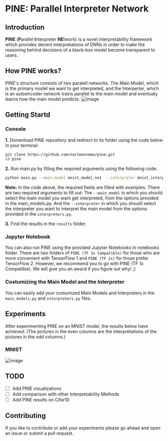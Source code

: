 # PINE: Parallel Interpreter Network

## Introduction
**PINE** (**P**arallel **I**nterpreter **NE**twork) is a novel interpretability framework which provides decent interpretations of DNNs in order to make the reasoning behind decisions of a black-box model become transparent to users.

## How PINE works?
PINE's structure consists of two paralell networks. The Main Model, which is the primary model we want to get interpreted, and the Interperter, which is an autoencoder network trains parallel to the main model and eventualy learns how the main model predicts. 
![image](https://user-images.githubusercontent.com/19486359/107159400-a3878080-6987-11eb-9075-bef8251559a4.png)
## Getting Startd
### Console
**1.** Donwnload PINE repository and redirect to its folder using the code below in your terminal:
```bash
git clone https://github.com/narimannemo/pine.git
cd pine
```
**2.** Run main.py by filling the required arguments using the following code: 
```bash
python main.py --main_model mnist_model_no1  --interpreter mnist_interpreter_no1 --dataset mnist --epoch 10 --batch_size 64
```
**Note:** In the code above, the required fields are filled with examples. There are two required arguments to fill out: The `--main_model` in which you should select the main model you want get interpreted, from the options provided in the main_models.py. And the `--interpreter` in which you should select the interpreter you want to interpret the main model from the options provided in the `interpreters.py`.

**3.** Find the results in the `results` folder.

### Jupyter Notebook
You can also run PINE using the provided Jupyter Notebooks in notebooks folder. There are two folders of `PINE (TF 1x Compatible)` for those who are more
convenient with TensorFlow 1 and `PINE (TF 2x)` for those prefer TensorFlow 2. However, we recommend you to go with PINE (TF 1x Compatible). We will give you an award if you figure out why! ;) 

### Costumizing the Main Model and the Interpreter
You can easily add your costumized Main Models and Interpreters in the `main_models.py` and `interpreters.py` files.
## Experiments
After experimenting PINE on an MNIST model, the results below have achieved: (The pictures in the even columns are the interpretations of the pictures in the odd columns.)
### MNIST
![image](https://user-images.githubusercontent.com/19486359/107133665-a11f1b00-68e2-11eb-99ed-33839a32c844.png)
## TODO
- [ ] Add PINE visualizations
- [ ] Add comparison with other Interpretability Methods
- [ ] Add PINE results on Cifar10 
## Contributing
If you like to contribute or add your experiments please go ahead and open an issue or submit a pull request.
